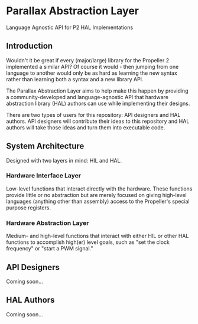 Parallax Abstraction Layer
==========================

Language Agnostic API for P2 HAL Implementations

Introduction
------------

Wouldn't it be great if every (major/large) library for the Propeller 2 
implemented a similar API? Of course it would - then jumping from one language
to another would only be as hard as learning the new syntax rather than learning 
both a syntax and a new library API.

The Parallax Abstraction Layer aims to help make this happen by providing a
community-developed and language-agnostic API that hardware abstraction 
library (HAL) authors can use while implementing their designs.

There are two types of users for this repository: API designers and HAL 
authors. API designers will contribute their ideas to this repository and HAL
authors will take those ideas and turn them into executable code.

System Architecture
-------------------

Designed with two layers in mind: HIL and HAL.

### Hardware Interface Layer

Low-level functions that interact directly with the hardware. These functions
provide little or no abstraction but are merely focused on giving high-level 
languages (anything other than assembly) access to the Propeller's special 
purpose registers.

### Hardware Abstraction Layer

Medium- and high-level functions that interact with either HIL or other HAL 
functions to accomplish high(er) level goals, such as "set the clock 
frequency" or "start a PWM signal."

API Designers
-------------

Coming soon...

HAL Authors
-----------

Coming soon... 
